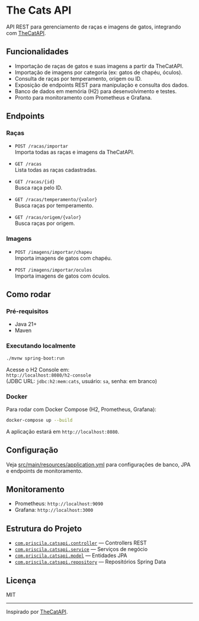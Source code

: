 # The Cats API

API REST para gerenciamento de raças e imagens de gatos, integrando com [TheCatAPI](https://thecatapi.com/).

## Funcionalidades

- Importação de raças de gatos e suas imagens a partir da TheCatAPI.
- Importação de imagens por categoria (ex: gatos de chapéu, óculos).
- Consulta de raças por temperamento, origem ou ID.
- Exposição de endpoints REST para manipulação e consulta dos dados.
- Banco de dados em memória (H2) para desenvolvimento e testes.
- Pronto para monitoramento com Prometheus e Grafana.

## Endpoints

### Raças

- `POST /racas/importar`  
  Importa todas as raças e imagens da TheCatAPI.

- `GET /racas`  
  Lista todas as raças cadastradas.

- `GET /racas/{id}`  
  Busca raça pelo ID.

- `GET /racas/temperamento/{valor}`  
  Busca raças por temperamento.

- `GET /racas/origem/{valor}`  
  Busca raças por origem.

### Imagens

- `POST /imagens/importar/chapeu`  
  Importa imagens de gatos com chapéu.

- `POST /imagens/importar/oculos`  
  Importa imagens de gatos com óculos.

## Como rodar

### Pré-requisitos

- Java 21+
- Maven

### Executando localmente

```sh
./mvnw spring-boot:run
```

Acesse o H2 Console em:  
`http://localhost:8080/h2-console`  
(JDBC URL: `jdbc:h2:mem:cats`, usuário: `sa`, senha: em branco)

### Docker

Para rodar com Docker Compose (H2, Prometheus, Grafana):

```sh
docker-compose up --build
```

A aplicação estará em `http://localhost:8080`.

## Configuração

Veja [src/main/resources/application.yml](src/main/resources/application.yml) para configurações de banco, JPA e endpoints de monitoramento.

## Monitoramento

- Prometheus: `http://localhost:9090`
- Grafana: `http://localhost:3000`

## Estrutura do Projeto

- [`com.priscila.catsapi.controller`](src/main/java/com/priscila/catsapi/controller) — Controllers REST
- [`com.priscila.catsapi.service`](src/main/java/com/priscila/catsapi/service) — Serviços de negócio
- [`com.priscila.catsapi.model`](src/main/java/com/priscila/catsapi/model) — Entidades JPA
- [`com.priscila.catsapi.repository`](src/main/java/com/priscila/catsapi/repository) — Repositórios Spring Data

## Licença

MIT

---
Inspirado por [TheCatAPI](https://thecatapi.com/).
